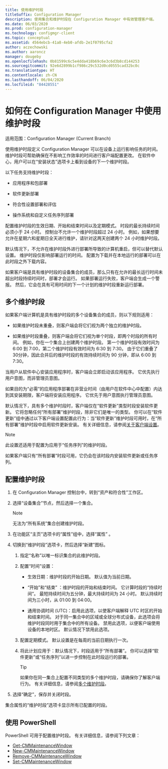 ```yaml
---
title: 使用维护时段
titleSuffix: Configuration Manager
description: 使用集合和维护时段在 Configuration Manager 中有效管理客户端。
ms.date: 06/03/2020
ms.prod: configuration-manager
ms.technology: configmgr-client
ms.topic: conceptual
ms.assetid: 4564ebcb-41a8-4eb0-afdb-2e1f0795cfa2
author: aczechowski
ms.author: aaroncz
manager: dougeby
ms.openlocfilehash: 0b81599c6c5e4dda418b69c6e3c6d3b8cd144253
ms.sourcegitcommit: 92e6d2899b1cf986c29c532d0cd0555cad32bc0c
ms.translationtype: HT
ms.contentlocale: zh-CN
ms.lasthandoff: 06/04/2020
ms.locfileid: "84428551"
---
```

# <a name="how-to-use-maintenance-windows-in-configuration-manager"></a>如何在 Configuration Manager 中使用维护时段

适用范围：Configuration Manager (Current Branch)

使用维护时段定义 Configuration Manager 可以在设备上运行影响任务的时间。 维护时段可帮助确保在不影响工作效率的时间进行客户端配置更改。 在软件中心，用户可以在“安装状态”选项卡上看到设备的下一个维护时段。 <!--1358131-->

以下任务支持维护时段：

- 应用程序和包部署

- 软件更新部署

- 符合性设置部署和评估

- 操作系统和自定义任务序列部署

配置维护时段的生效日期、开始和结束时间以及定期模式。 时段的最长持续时间必须小于 24 小时。 控制台不允许一个维护时段超过 24 小时。 例如，如果想要允许在星期六和星期日全天进行维护，请针对这两天创建两个 24 小时维护时段。<!-- MEMDocs#310 -->

默认情况下，不允许在维护时段外进行部署所导致的计算机重启，但可以替代默认设置。 维护时段仅影响部署运行的时间。 配置为下载并在本地运行的部署可以在此时段之外下载内容。

如果客户端是具有维护时段的设备集合的成员，那么只有在允许的最长运行时间未超出时段持续时间时，部署才会运行。 如果部署运行失败，客户端会生成一个警报。 然后，它会在具有可用时间的下一个计划的维护时段重新运行部署。

## <a name="multiple-maintenance-windows"></a>多个维护时段

如果客户端计算机是具有维护时段的多个设备集合的成员，则以下规则适用：  

- 如果维护时段未重叠，则客户端会将它们视为两个独立的维护时段。

- 如果维护时段重叠，则客户端会将它们视为单个时段，即两个时段的所有时间。 例如，你在一个集合上创建两个维护时段。 第一个维护时段有效时间为 6:00 到 7:00，第二个维护时段有效时间为 6:30 到 7:30。 由于它们重叠了30分钟，因此合并后的维护时段的有效持续时间为 90 分钟，即从 6:00 到 7:30。

当用户从软件中心安装应用程序时，客户端会立即启动该应用程序。 它优先执行用户意图，而非管理员意图。

如果目的为“必需”的应用程序部署在非营业时间（由用户在软件中心中配置）内达到其安装期限，客户端将安装应用程序。 它优先于用户意图执行管理员意图。

默认情况下，具有多个维护时段时，客户端仅在“软件更新”类型时段安装软件更新。 它将忽略任何“所有部署”维护时段，除非它们是唯一的类型。 你可以在“软件更新”组中通过以下客户端设置配置此行为：当“软件更新”维护时段可用时，在“所有部署”维护时段中启用软件更新安装。 有关详细信息，请参阅[关于客户端设置](../../deploy/about-client-settings.md#bkmk_SUMMaint)。<!-- SCCMDocs#1317 -->

> [!NOTE]
> 此设置还适用于配置为应用于“任务序列”的维护时段。<!-- SCCMDocs-pr #4596 -->
>
> 如果客户端只有“所有部署”时段可用，它仍会在该时段内安装软件更新或任务序列。

## <a name="configure-maintenance-windows"></a>配置维护时段

1. 在 Configuration Manager 控制台中，转到“资产和符合性”工作区。

1. 选择“设备集合”节点，然后选择一个集合。

    > [!NOTE]
    > 无法为“所有系统”集合创建维护时段。

1. 在功能区“主页”选项卡的“属性”组中，选择“属性”  。

1. 切换到“维护时段”选项卡，然后选择“新建”图标。

    1. 指定“名称”以唯一标识集合的此维护时段。

    1. 配置“时间”设置：

        - 生效日期：维护时段的开始日期。 默认值为当前日期。

        - “开始”和“结束” ：维护时段的开始和结束时间。 它计算时段的“持续时间”。 最短持续时间为五分钟，最大持续时间为 24 小时。 默认持续时间为三小时，从 01:00 到 04:00。

        - 通用协调时间 (UTC)：启用此选项，以使客户端解释 UTC 时区的开始和结束时间。 对于同一集合中的区域或全球分布式设备，此选项会将维护时段同时用于集合中的所有设备。 禁用此选项，以便客户端使用设备的本地时区。 默认情况下禁用此选项。

    1. 配置定期模式。 默认设置是在每周的当前日期执行一次。

    1. 将此计划应用于：默认情况下，时段适用于“所有部署”。 你可以选择“软件更新”或“任务序列”以进一步控制在此时段运行的部署。

        > [!TIP]
        > 如果你在同一集合上配置不同类型的多个维护时段，请确保你了解客户端行为。 有关详细信息，请参阅[多个维护时段](#multiple-maintenance-windows)。

1. 选择“确定”，保存并关闭时段。

集合属性的“维护时段”选项卡显示所有已配置的时段。

## <a name="use-powershell"></a><a name="bkmk_powershell"></a> 使用 PowerShell

PowerShell 可用于配置维护时段。 有关详细信息，请参阅下列文章：

- [Get-CMMaintenanceWindow](https://docs.microsoft.com/powershell/module/configurationmanager/get-cmmaintenancewindow?view=sccm-ps)
- [New-CMMaintenanceWindow](https://docs.microsoft.com/powershell/module/configurationmanager/new-cmmaintenancewindow?view=sccm-ps)
- [Remove-CMMaintenanceWindow](https://docs.microsoft.com/powershell/module/configurationmanager/remove-cmmaintenancewindow?view=sccm-ps)
- [Set-CMMaintenanceWindow](https://docs.microsoft.com/powershell/module/configurationmanager/set-cmmaintenancewindow?view=sccm-ps)
